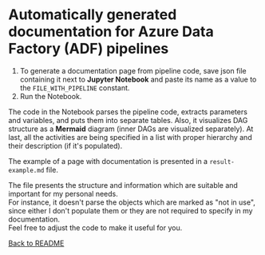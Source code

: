 # Automatically generated documentation for **Azure Data Factory (ADF)** pipelines

1. To generate a documentation page from pipeline code, save json file containing it next to **Jupyter Notebook** and paste its name as a value to the `FILE_WITH_PIPELINE` constant.
2. Run the Notebook.

The code in the Notebook parses the pipeline code, extracts parameters and variables, and puts them into separate tables. Also, it visualizes DAG structure as a **Mermaid** diagram (inner DAGs are visualized separately). At last, all the activities are being specified in a list with proper hierarchy and their description (if it's populated).

The example of a page with documentation is presented in a `result-example.md` file.

The file presents the structure and information which are suitable and important for my personal needs.  
For instance, it doesn't parse the objects which are marked as "not in use", since either I don't populate them or they are not required to specify in my documentation.  
Feel free to adjust the code to make it useful for you.

[Back to README](/README.md)
